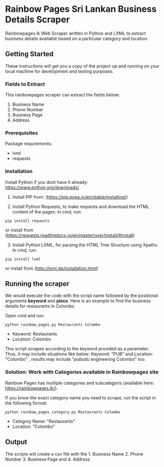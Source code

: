 # Rainbow Pages Sri Lankan Business Details Scraper

Rainbowpages.lk Web Scraper written in Python and LXML to extract business details available based on a particular category and location.


## Getting Started

These instructions will get you a copy of the project up and running on your local machine for development and testing purposes.

### Fields to Extract

This rainbowpages scraper can extract the fields below:

1. Business Name
2. Phone Number
3. Business Page
4. Address

### Prerequisites

Package requirements:

 - lxml
 - requests

### Installation

Install Python if you dont have it already: https://www.python.org/downloads/

1. Install PIP from: (https://pip.pypa.io/en/stable/installing/) 

2. Install Python Requests, to make requests and download the HTML content of the pages. In cmd, run: 
````
pip install requests
````
 or install from (https://requests.readthedocs.io/en/master/user/install/#install)

3. Install Python LXML, for parsing the HTML Tree Structure using Xpaths. In cmd, run:
```
pip install lxml 
```
or install from (http://lxml.de/installation.html)

## Running the scraper
We would execute the code with the script name followed by the positional arguments **keyword** and **place**. Here is an example
to find the business details for restaurants in Colombo

Open cmd and run:

```
python rainbow_pages.py Restaurants Colombo
```
- Keyword: Restaurants 
- Location: Colombo


This script scrapes according to the keyword provided as a parameter. Thus, it may include situations like below:
Keyword: "PUB" and
Location: "Colombo"
, results may include "*pub*udu engineering Colombo" too.

### Solution: Work with Categories available in Rainbowpages site
Rainbow Pages has multiple categories and subcategoris (available here: https://rainbowpages.lk/).

If you know the exact category name you need to scrape, run the script in the following format:

```
python rainbow_pages_category.py Restaurants Colombo
```
- Categroy Name: "Restaurants"
- Location: "Colombo"


## Output

The scripts will create a csv file with the 1. Business Name 2. Phone Number 3. Business Page and 4. Address


 
 
